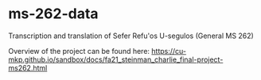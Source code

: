 # ms-262-data
Transcription and translation of Sefer Refu'os U-segulos (General MS 262)

Overview of the project can be found here: https://cu-mkp.github.io/sandbox/docs/fa21_steinman_charlie_final-project-ms262.html
